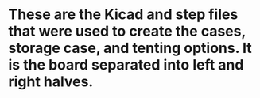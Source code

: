 # These are the Kicad and step files that were used to create the cases, storage case, and tenting options. It is the board separated into left and right halves.
